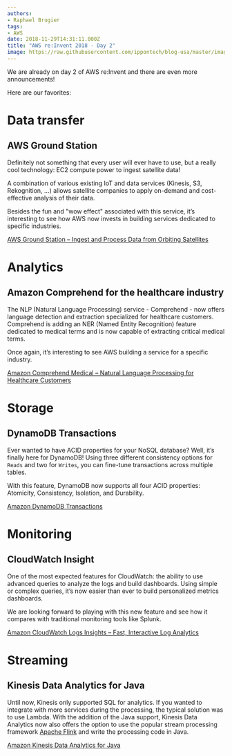 ```yaml
---
authors:
- Raphael Brugier
tags:
- AWS
date: 2018-11-29T14:31:11.000Z
title: "AWS re:Invent 2018 - Day 2"
image: https://raw.githubusercontent.com/ippontech/blog-usa/master/images/2018/11/reinvent2.jpeg
---
```


We are already on day 2 of AWS re:Invent and there are even more announcements!

Here are our favorites:

# Data transfer

## AWS Ground Station
Definitely not something that every user will ever have to use, but a really cool technology: EC2 compute power to ingest satellite data!

A combination of various existing IoT and data services (Kinesis, S3, Rekognition, ...) allows satellite companies to apply on-demand and cost-effective analysis of their data.

Besides the fun and "wow effect" associated with this service, it’s interesting to see how AWS now invests in building services dedicated to specific industries.

[AWS Ground Station – Ingest and Process Data from Orbiting Satellites](https://aws.amazon.com/blogs/aws/aws-ground-station-ingest-and-process-data-from-orbiting-satellites/)

# Analytics

## Amazon Comprehend for the healthcare industry

The NLP (Natural Language Processing) service - Comprehend - now offers language detection and extraction specialized for healthcare customers. Comprehend is adding an NER (Named Entity Recognition) feature dedicated to medical terms and is now capable of extracting critical medical terms.

Once again, it’s interesting to see AWS building a service for a specific industry.

[Amazon Comprehend Medical – Natural Language Processing for Healthcare Customers](https://aws.amazon.com/blogs/aws/amazon-comprehend-medical-natural-language-processing-for-healthcare-customers/)

# Storage

## DynamoDB Transactions

Ever wanted to have ACID properties for your NoSQL database? Well, it’s finally here for DynamoDB! Using three different consistency options for `Reads` and two for `Writes`, you can fine-tune transactions across multiple tables.

With this feature, DynamoDB now supports all four ACID properties: Atomicity, Consistency, Isolation, and Durability.

[Amazon DynamoDB Transactions](https://aws.amazon.com/fr/blogs/aws/new-amazon-dynamodb-transactions/)

# Monitoring

## CloudWatch Insight

One of the most expected features for CloudWatch: the ability to use advanced queries to analyze the logs and build dashboards. Using simple or complex queries, it’s now easier than ever to build personalized metrics dashboards.

We are looking forward to playing with this new feature and see how it compares with traditional monitoring tools like Splunk.

[Amazon CloudWatch Logs Insights – Fast, Interactive Log Analytics](https://aws.amazon.com/fr/blogs/aws/new-amazon-cloudwatch-logs-insights-fast-interactive-log-analytics/)

# Streaming

## Kinesis Data Analytics for Java

Until now, Kinesis only supported SQL for analytics. If you wanted to integrate with more services during the processing, the typical solution was to use Lambda. With the addition of the Java support, Kinesis Data Analytics now also offers the option to use the popular stream processing framework [Apache Flink](https://flink.apache.org/) and write the processing code in Java.

[Amazon Kinesis Data Analytics for Java](https://aws.amazon.com/fr/blogs/aws/new-amazon-kinesis-data-analytics-for-java/)

